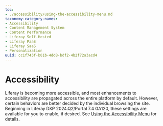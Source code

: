 ```yaml
---
toc: 
- ./accessibility/using-the-accessibility-menu.md
taxonomy-category-names:
- Accessibility
- Content Management System
- Content Performance
- Liferay Self-Hosted
- Liferay PaaS
- Liferay SaaS
- Personalization
uuid: cc1f743f-b01b-4dd8-bdf2-4b2f72a3acd4
---
```

# Accessibility

Liferay is becoming more accessible, and most enhancements to accessibility are propagated across the entire platform by default. However, certain behaviors are better decided by the individual browsing the site. Beginning in Liferay DXP 2024.Q2/Portal 7.4 GA120, these settings are available for you to enable, if desired. See [Using the Accessibility Menu](./using-the-accessibility-menu.md) for details.
